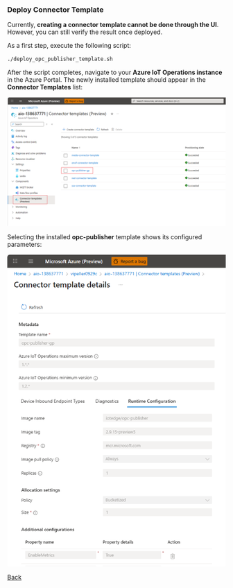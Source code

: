 ### Deploy Connector Template

Currently, **creating a connector template cannot be done through the UI**. However, you can still verify the result once deployed.

As a first step, execute the following script:

```bash
./deploy_opc_publisher_template.sh
```

After the script completes, navigate to your **Azure IoT Operations instance** in the Azure Portal.
The newly installed template should appear in the **Connector Templates** list:

![Connector Template List](./images/connector_template_list.png "Connector Template List")

Selecting the installed **opc-publisher** template shows its configured parameters:

![Connector Template Config](./images/connector_template_config.png "Connector Template Config")

[Back](INSTALL_DF_MANUAL.md)